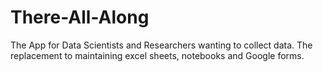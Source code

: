 # There-All-Along
The App for Data Scientists and Researchers wanting to collect data. The replacement to maintaining excel sheets, notebooks and Google forms. 
